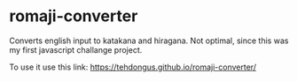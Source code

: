 # romaji-converter
Converts english input to katakana and hiragana. Not optimal, since this was my first javascript challange project.

To use it use this link: https://tehdongus.github.io/romaji-converter/
